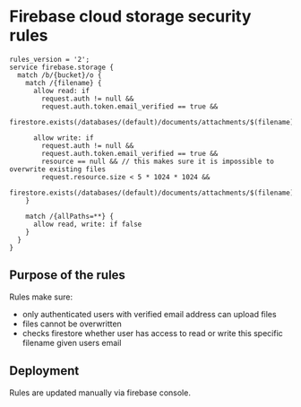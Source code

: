 # Firebase cloud storage security rules

```
rules_version = '2';
service firebase.storage {
  match /b/{bucket}/o {
    match /{filename} {
      allow read: if
      	request.auth != null &&
        request.auth.token.email_verified == true &&
      	firestore.exists(/databases/(default)/documents/attachments/$(filename)/read/$(request.auth.token.email))

      allow write: if
      	request.auth != null &&
        request.auth.token.email_verified == true &&
        resource == null && // this makes sure it is impossible to overwrite existing files
        request.resource.size < 5 * 1024 * 1024 &&
      	firestore.exists(/databases/(default)/documents/attachments/$(filename)/write/$(request.auth.token.email))
    }

    match /{allPaths=**} {
      allow read, write: if false
    }
  }
}
```

## Purpose of the rules

Rules make sure:

- only authenticated users with verified email address can upload files
- files cannot be overwritten
- checks firestore whether user has access to read or write this specific filename given users email

## Deployment

Rules are updated manually via firebase console.
